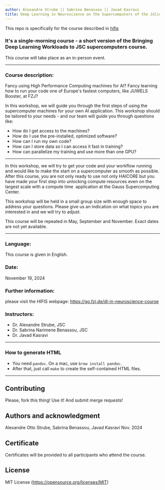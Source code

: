 ```yaml
---
author: Alexandre Strube || Sabrina Benassou || Javad Kasravi
title: Deep Learning in Neuroscience on the Supercomputers of the Jülich Supercomputing Centre
---
```


This repo is specifically for the course described in [hifis](https://go.fzj.de/dl-in-neuroscience-course)

### It's a single-morning course - a short version of the Bringing Deep Learning Workloads to JSC supercomputers course.

This course will take place as an in-person event.

---

### Course description: 
Fancy using High Performance Computing machines for AI? Fancy learning how to run your code one of Europe's fastest computers, like JUWELS Booster, at FZJ?

In this workshop, we will guide you through the first steps of using the supercomputer machines for your own AI application. This workshop should be tailored to your needs - and our team will guide you through questions like:


- How do I get access to the machines? 
- How do I use the pre-installed, optimized software?
- How can I run my own code?
- How can I store data so I can access it fast in training?
- How can parallelize my training and use more than one GPU?

---

In this workshop, we will try to get your code and your workflow running and would like to make the start on a supercomputer as smooth as possible. After this course, you are not only ready to use not only HAICORE but you have made your first step into unlocking compute resources even on the largest scale with a compute time  application at the Gauss Supercomputing Center.

This workshop will be held in a small group size with enough space to address your questions. Please give us an indication on what topics you are interested in and we will try to adjust.

This course will be repeated in May, September and November. Exact dates are not yet available.

---

### Language:

This course is given in English.

### Date:

November 19, 2024

### Further information:

please visit the HIFIS webpage: https://go.fzj.de/dl-in-neuroscience-course

### Instructors:

- Dr. Alexandre Strube, JSC
- Dr. Sabrina Narimene Benassou, JSC
- Dr. Javad Kasravi

---

### How to generate HTML

- You need `pandoc`. On a mac, use `brew install pandoc`.
- After that, just call `make` to create the self-contained HTML files.

---

## Contributing
Please, fork this thing! Use it! And submit merge requests!

## Authors and acknowledgment
Alexandre Otto Strube, Sabrina Benassou, Javad Kasravi Nov. 2024

## Certificate
Certificates will be provided to all participants who attend the course.

## License
MIT License (https://opensource.org/licenses/MIT)